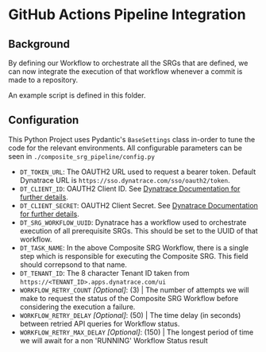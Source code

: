 # GitHub Actions Pipeline Integration

## Background
By defining our Workflow to orchestrate all the SRGs that are defined, we can now integrate the execution of that workflow
whenever a commit is made to a repository.

An example script is defined in this folder.

## Configuration

This Python Project uses Pydantic's `BaseSettings` class in-order to tune the code for the relevant environments.
All configurable parameters can be seen in `./composite_srg_pipeline/config.py`

- `DT_TOKEN_URL`: The OAUTH2 URL used to request a bearer token. Default Dynatrace URL is `https://sso.dynatrace.com/sso/oauth2/token`.
- `DT_CLIENT_ID`: OAUTH2 Client ID.  See [Dynatrace Documentation for further details](https://docs.dynatrace.com/docs/manage/identity-access-management/access-tokens-and-oauth-clients/oauth-clients#create-an-oauth2-client).
- `DT_CLIENT_SECRET`: OAUTH2 Client Secret.  See [Dynatrace Documentation for further details](https://docs.dynatrace.com/docs/manage/identity-access-management/access-tokens-and-oauth-clients/oauth-clients#create-an-oauth2-client).
- `DT_SRG_WORKFLOW_UUID`: Dynatrace has a workflow used to orchestrate execution of all prerequisite SRGs. This should be set to the UUID of that workflow.
- `DT_TASK_NAME`: In the above Composite SRG Workflow, there is a single step which is responsible for executing the Composite SRG. This field should correpsond to that name.
- `DT_TENANT_ID`: The 8 character Tenant ID taken from `https://<TENANT_ID>.apps.dynatrace.com/ui`
- `WORKFLOW_RETRY_COUNT` _[Optional]_: (3) | The number of attempts we will make to request the status of the Composite SRG Workflow before considering the execution a failure.
- `WORKFLOW_RETRY_DELAY` _[Optional]_: (50) | The time delay (in seconds) between retried API queries for Workflow status.
- `WORKFLOW_RETRY_MAX_DELAY` _[Optional]_: (150) | The longest period of time we will await for a non 'RUNNING' Workflow Status result
